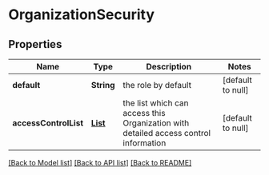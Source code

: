 # OrganizationSecurity
## Properties

| Name | Type | Description | Notes |
|------------ | ------------- | ------------- | -------------|
| **default** | **String** | the role by default | [default to null] |
| **accessControlList** | [**List**](OrganizationAccessControl.md) | the list which can access this Organization with detailed access control information | [default to null] |

[[Back to Model list]](../README.md#documentation-for-models) [[Back to API list]](../README.md#documentation-for-api-endpoints) [[Back to README]](../README.md)


